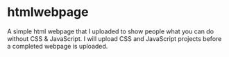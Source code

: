 # htmlwebpage

A simple html webpage that I uploaded to show people what you can do without CSS & JavaScript. I will upload CSS and JavaScript projects
before a completed webpage is uploaded. 
